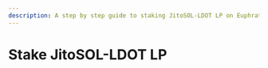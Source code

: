 ```yaml
---
description: A step by step guide to staking JitoSOL-LDOT LP on Euphrates
---
```


# Stake JitoSOL-LDOT LP

